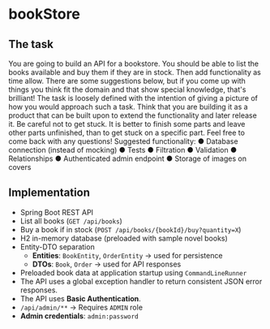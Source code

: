 # bookStore

## The task
You are going to build an API for a bookstore. You should be able to list the books available and buy them if they are in stock. Then add functionality as time allow. There are some suggestions below, but if you come up with things you think fit the domain and that show special knowledge, that's brilliant! The task is loosely defined with the intention of giving a picture of how you would approach such a task. Think that you are building it as a product that can be built upon to extend the functionality and later release it. Be careful not to get stuck. It is better to finish some parts and leave other parts unfinished, than to get stuck on a specific part.
Feel free to come back with any questions!
Suggested functionality:
● Database connection (instead of mocking)
● Tests
● Filtration
● Validation
● Relationships
● Authenticated admin endpoint
● Storage of images on covers

## Implementation
- Spring Boot REST API
- List all books (`GET /api/books`)
- Buy a book if in stock (`POST /api/books/{bookId}/buy?quantity=X`)
- H2 in-memory database (preloaded with sample novel books)
- Entity-DTO separation
    - **Entities**: `BookEntity`, `OrderEntity` → used for persistence
    - **DTOs**: `Book`, `Order` → used for API responses
- Preloaded book data at application startup using `CommandLineRunner`
- The API uses a global exception handler to return consistent JSON error responses.
- The API uses **Basic Authentication**.
- `/api/admin/**` → Requires `ADMIN` role
- **Admin credentials**: `admin:password`